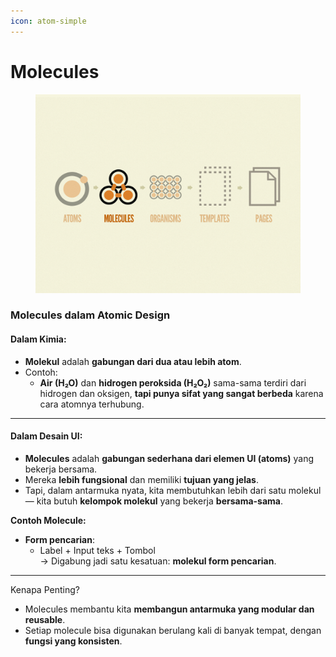 ```yaml
---
icon: atom-simple
---
```


# Molecules

<figure><img src="../.gitbook/assets/image (2).png" alt=""><figcaption></figcaption></figure>

### **Molecules dalam Atomic Design**

#### Dalam Kimia:

* **Molekul** adalah **gabungan dari dua atau lebih atom**.
* Contoh:
  * **Air (H₂O)** dan **hidrogen peroksida (H₂O₂)** sama-sama terdiri dari hidrogen dan oksigen, **tapi punya sifat yang sangat berbeda** karena cara atomnya terhubung.

***

#### Dalam Desain UI:

* **Molecules** adalah **gabungan sederhana dari elemen UI (atoms)** yang bekerja bersama.
* Mereka **lebih fungsional** dan memiliki **tujuan yang jelas**.
* Tapi, dalam antarmuka nyata, kita membutuhkan lebih dari satu molekul — kita butuh **kelompok molekul** yang bekerja **bersama-sama**.

**Contoh Molecule:**

* **Form pencarian**:
  * Label + Input teks + Tombol\
    → Digabung jadi satu kesatuan: **molekul form pencarian**.

***

Kenapa Penting?

* Molecules membantu kita **membangun antarmuka yang modular dan reusable**.
* Setiap molecule bisa digunakan berulang kali di banyak tempat, dengan **fungsi yang konsisten**.

